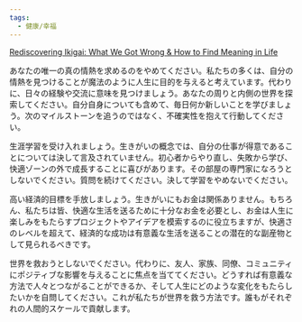 ```yaml
---
tags:
  - 健康/幸福
---
```

[Rediscovering Ikigai: What We Got Wrong & How to Find Meaning in Life](https://nesslabs.com/ikigai)

あなたの唯一の真の情熱を求めるのをやめてください。私たちの多くは、自分の情熱を見つけることが魔法のように人生に目的を与えると考えています。代わりに、日々の経験や交流に意味を見つけましょう。あなたの周りと内側の世界を探索してください。自分自身についても含めて、毎日何か新しいことを学びましょう。次のマイルストーンを追うのではなく、不確実性を抱えて行動してください。

生涯学習を受け入れましょう。生きがいの概念では、自分の仕事が得意であることについては決して言及されていません。初心者からやり直し、失敗から学び、快適ゾーンの外で成長することに喜びがあります。その部屋の専門家になろうとしないでください。質問を続けてください。決して学習をやめないでください。

高い経済的目標を手放しましょう。生きがいにもお金は関係ありません。もちろん、私たちは皆、快適な生活を送るために十分なお金を必要とし、お金は人生に楽しみをもたらすプロジェクトやアイデアを模索するのに役立ちますが、快適さのレベルを超えて、経済的な成功は有意義な生活を送ることの潜在的な副産物として見られるべきです。

世界を救おうとしないでください。代わりに、友人、家族、同僚、コミュニティにポジティブな影響を与えることに焦点を当ててください。どうすれば有意義な方法で人々とつながることができるか、そして人生にどのような変化をもたらしたいかを自問してください。これが私たちが世界を救う方法です。誰もがそれぞれの人間的スケールで貢献します。